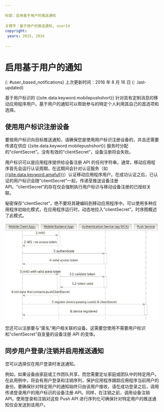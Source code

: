 ```yaml
---

标题：启用基于用户的推送通知

关键字：基于用户的推送通知, userId
copyright:
 years: 2015, 2016

---
```


# 启用基于用户的通知
{: #user_based_notifications}
上次更新时间：2016 年 8 月 16 日
{: .last-updated}

基于用户标识的 {{site.data.keyword.mobilepushshort}} 针对具有定制消息的移动应用程序用户。基于用户的通知可以帮助参与的特定个人利用其自己的首选项和选择。  

## 使用用户标识注册设备
要按用户标识向目标推送通知，请确保您是使用用户标识注册设备的，并且还需要传递在供应 {{site.data.keyword.mobilepushshort}} 服务时分配的“clientSecret”。没有有效的“clientSecret”，设备注册将会失败。  

用户标识可以是应用程序提供给设备注册 API 的任何字符串。通常，移动应用程序首先会运行认证周期，在这期间会针对认证服务（如 [{{site.data.keyword.amafull}}](https://console.ng.bluemix.net/docs/services/mobileaccess/index.html)）认证移动应用程序用户。在成功认证之后，已认证的用户标识会随“clientSecret”一起，传递至推送设备注册 API。“clientSecret”的存在仅会强制执行用户标识与移动设备注册的已授权关联。


秘密保存“clientSecret”，绝不要将其硬编码到移动应用程序中。可以使用多种应用程序初始化模式，在应用程序运行时，动态地拉入“clientSecret”。时序图概述了此模式。

![Enable_Push](images/init_client_secret.jpg) 

您还可以注册要与“匿名”用户相关联的设备。这需要您使用不需要用户标识和“clientSecret”自变量的设备注册 API 的变体。   

## 同步用户登录/注销并启用推送通知 

您可以选择仅在用户登录时发送通知。 

例如，如果设备由家庭或工作团队共享，而您需要定址家庭或团队中的特定用户。在此用例中，将会有用户登录和注销序列，保护应用程序跟踪应用程序当前用户的身份。要确保针对特定用户的通知始终只由该用户接收，请在成功登录之后，调用传递登录用户的用户标识的设备注册 API。同样，在注销之前，调用设备注销 API。使用登录和注销对这些 Push API 进行序列化可确保针对特定用户的推送通知仅会发送到该用户。
